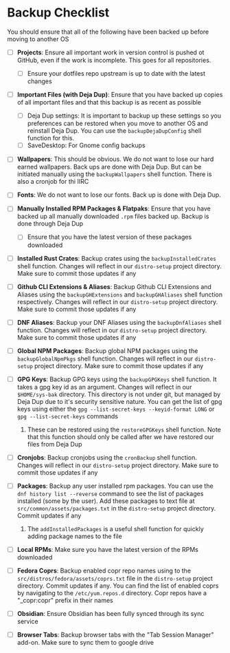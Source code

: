 # Backup Checklist

You should ensure that all of the following have been backed up before moving to another OS

- [ ] **Projects**:  Ensure all important work in version control is pushed ot GitHub, even if the work is incomplete. This goes for all repositories.
  - [ ] Ensure your dotfiles repo upstream is up to date with the latest changes
- [ ] **Important Files (with Deja Dup)**: Ensure that you have backed up copies of all important files and that this backup is as recent as possible
  - [ ] Deja Dup settings: It is important to backup up these settings so you preferences can be restored when you move to another OS and reinstall Deja Dup. You can use the `backupDejaDupConfig` shell function for this.
  - [ ] SaveDesktop: For Gnome config backups

- [ ] **Wallpapers**: This should be obvious. We do not want to lose our hard earned wallpapers. Back ups are done with Deja Dup. But can be initiated manually using the `backupWallpapers` shell function. There is also a cronjob for thi IIRC

- [ ] **Fonts**: We do not want to lose our fonts. Back up is done with Deja Dup.
- [ ] **Manually Installed RPM Packages & Flatpaks**: Ensure that you have backed up all manually downloaded `.rpm` files backed up. Backup is done through Deja Dup
  - [ ] Ensure that you have the latest version of these packages downloaded
- [ ] **Installed Rust Crates**: Backup crates using the `backupInstalledCrates` shell function. Changes will reflect in our `distro-setup` project directory. Make sure to commit those updates if any
- [ ] **Github CLI Extensions & Aliases**: Backup Github CLI Extensions and Aliases using the `backupGHExtensions` and `backupGHAliases` shell function respectively. Changes will reflect in our `distro-setup` project directory. Make sure to commit those updates if any
- [ ] **DNF Aliases**: Backup your DNF Aliases using the `backupDnfAliases` shell function. Changes will reflect in our `distro-setup` project directory. Make sure to commit those updates if any
- [ ] **Global NPM Packages**: Backup global NPM packages using the `backupGlobalNpmPkgs` shell function. Changes will reflect in our `distro-setup` project directory. Make sure to commit those updates if any

- [ ] **GPG Keys**: Backup GPG keys using the `backupGPGKeys` shell function. It takes a gpg key id as an argument. Changes will reflect in our `$HOME/sys-bak` directory. This directory is not under git, but managed by Deja Dup due to it's security sensitive nature. You can get the list of gpg keys using either the `gpg --list-secret-keys --keyid-format LONG` or `gpg --list-secret-keys` commands
    1. These can be restored using the `restoreGPGKeys` shell function. Note that this function should only be called after we have restored our files from Deja Dup

- [ ] **Cronjobs**: Backup cronjobs using the `cronBackup` shell function. Changes will reflect in our `distro-setup` project directory. Make sure to commit those updates if any

- [ ] **Packages**: Backup any user installed rpm packages. You can use the `dnf history list --reverse` command to see the list of packages installed (some by the user). Add these packages to text file at `src/common/assets/packages.txt` in the `distro-setup` project directory. Commit updates if any
    1. The `addInstalledPackages` is a useful shell function for quickly adding package names to the file

- [ ] **Local RPMs**: Make sure you have the latest version of the RPMs downloaded

- [ ] **Fedora Coprs**: Backup enabled copr repo names using to the `src/distros/fedora/assets/coprs.txt` file in the `distro-setup` project directory. Commit updates if any. You can find the list of enabled coprs by navigating to the `/etc/yum.repos.d` directory. Copr repos have a "_copr:copr" prefix in their names

- [ ] **Obsidian**: Ensure Obsidian has been fully synced through its sync service

- [ ] **Browser Tabs**: Backup browser tabs with the "Tab Session Manager" add-on. Make sure to sync them to google drive
